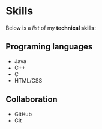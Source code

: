 # Skills

Below is a _list_ of my **technical skills**:

## Programing languages
- Java
- C++
- C
- HTML/CSS

## Collaboration
- GitHub
- Git
